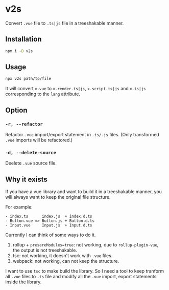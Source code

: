 # v2s

Convert `.vue` file to `.ts|js` file in a treeshakable manner.

## Installation
```bash
npm i -D v2s
```

## Usage
```bash
npx v2s path/to/file
```

It will convert `x.vue` to `x.render.ts|js`, `x.script.ts|js` and `x.ts|js` corresponding to the `lang` attribute.

## Option
### `-r, --refactor`
Refactor `.vue` import/export statement in `.ts/.js` files. (Only transformed `.vue` imports will be refactored.)
### `-d, --delete-source`
Deelete `.vue` source file.

## Why it exists
If you have a vue library and want to build it in a treeshakable manner, you will always want to keep the original file structure.

For example:
```
- index.ts      index.js  + index.d.ts
- Button.vue => Button.js + Button.d.ts
- Input.vue     Input.js  + Input.d.ts
```

Currently I can think of some ways to do it.

1. rollup + `presereModules=true`: not working, due to `rollup-plugin-vue`, the output is not treeshakable.
2. tsc: not working, it doesn't work with `.vue` files.
3. webpack: not working, can not keep the structure.

I want to use `tsc` to make build the library. So I need a tool to keep tranform all `.vue` files to `.ts` file and modify all the `.vue` import, export statements inside the library.